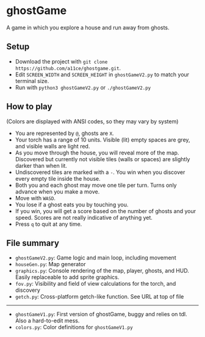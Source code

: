 # ghostGame

A game in which you explore a house and run away from ghosts.

## Setup

- Download the project with `git clone https://github.com/a11ce/ghostgame.git`.
- Edit `SCREEN_WIDTH` and `SCREEN_HEIGHT` in `ghostGameV2.py` to match your terminal size.
- Run with `python3 ghostGameV2.py` or `./ghostGameV2.py`

## How to play

(Colors are displayed with ANSI codes, so they may vary by system)

- You are represented by `@`, ghosts are `X`.
- Your torch has a range of 10 units. Visible (lit) empty spaces are grey, and visible walls are light red.
- As you move through the house, you will reveal more of the map. Discovered but currently not visible tiles (walls or spaces) are slightly darker than when lit.
- Undiscovered tiles are marked with a `-`. You win when you discover every empty tile inside the house.
- Both you and each ghost may move one tile per turn. Turns only advance when you make a move.
- Move with `WASD`.
- You lose if a ghost eats you by touching you.
- If you win, you will get a score based on the number of ghosts and your speed. Scores are not really indicative of anything yet.
- Press `q` to quit at any time.

## File summary

- `ghostGameV2.py`: Game logic and main loop, including movement
- `houseGen.py`: Map generator
- `graphics.py`: Console rendering of the map, player, ghosts, and HUD. Easily replaceable to add sprite graphics.
- `fov.py`: Visibility and field of view calculations for the torch, and discovery
- `getch.py`: Cross-platform getch-like function. See URL at top of file
--- 
- `ghostGameV1.py`: First version of ghostGame, buggy and relies on tdl. Also a hard-to-edit mess.
- `colors.py`: Color definitions for `ghostGameV1.py`
